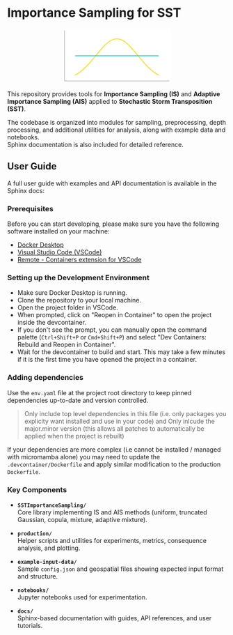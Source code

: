 # Importance Sampling for SST

<div align="center">
    <img src="./images/logo.png" alt="Logo" width="250"/>
</div>

This repository provides tools for **Importance Sampling (IS)** and **Adaptive Importance Sampling (AIS)** applied to **Stochastic Storm Transposition (SST)**.  

The codebase is organized into modules for sampling, preprocessing, depth processing, and additional utilities for analysis, along with example data and notebooks.  
Sphinx documentation is also included for detailed reference.


## **User Guide**

A full user guide with examples and API documentation is available in the Sphinx docs: 

### Prerequisites

Before you can start developing, please make sure you have the following software installed on your machine:

- [Docker Desktop](https://www.docker.com/products/docker-desktop/)
- [Visual Studio Code (VSCode)](https://code.visualstudio.com/download)
- [Remote - Containers extension for VSCode](https://marketplace.visualstudio.com/items?itemName=ms-vscode-remote.remote-containers)

### Setting up the Development Environment

- Make sure Docker Desktop is running.
- Clone the repository to your local machine.
- Open the project folder in VSCode.
- When prompted, click on "Reopen in Container" to open the project inside the devcontainer.
- If you don't see the prompt, you can manually open the command palette (`Ctrl+Shift+P` or `Cmd+Shift+P`) and select "Dev Containers: Rebuild and Reopen in Container".
- Wait for the devcontainer to build and start. This may take a few minutes if it is the first time you have opened the project in a container.

### Adding dependencies

Use the `env.yaml` file at the project root directory to keep pinned dependencies up-to-date and version controlled.

> Only include top level dependencies in this file (i.e. only packages you explicity want installed and use in your code) and Only inlcude the major.minor version (this allows all patches to automatically be applied when the project is rebuilt)

If your dependencies are more complex (i.e cannot be installed / managed with micromamba alone) you may need to update the `.devcontainer/Dockerfile` and apply similar modification to the production `Dockerfile`.

### Key Components

- **`SSTImportanceSampling/`**  
  Core library implementing IS and AIS methods (uniform, truncated Gaussian, copula, mixture, adaptive mixture).  

- **`production/`**  
  Helper scripts and utilities for experiments, metrics, consequence analysis, and plotting.  

- **`example-input-data/`**  
  Sample `config.json` and geospatial files showing expected input format and structure.  

- **`notebooks/`**  
  Jupyter notebooks used for experimentation.  

- **`docs/`**  
  Sphinx-based documentation with guides, API references, and user tutorials.  

